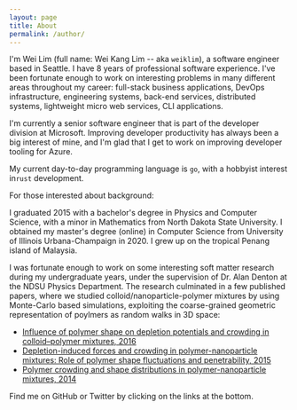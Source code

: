 ```yaml
---
layout: page
title: About
permalink: /author/
---
```


I'm Wei Lim (full name: Wei Kang Lim -- aka `weiklim`), a software engineer based in Seattle. I have 8 years of professional software experience. I've been fortunate enough to work on interesting problems in many different areas throughout my career: full-stack business applications, DevOps infrastructure, engineering systems, back-end services, distributed systems, lightweight micro web services, CLI applications. 

I'm currently a senior software engineer that is part of the developer division at Microsoft. Improving developer productivity has always been a big interest of mine, and I'm glad that I get to work on improving developer tooling for Azure.

My current day-to-day programming language is `go`, with a hobbyist interest in`rust` development.

For those interested about background:

I graduated 2015 with a bachelor's degree in Physics and Computer Science, with a minor in Mathematics from North Dakota State University. I obtained my master's degree (online) in Computer Science from University of Illinois Urbana-Champaign in 2020. I grew up on the tropical Penang island of Malaysia. 

I was fortunate enough to work on some interesting soft matter research during my undergraduate years, under the supervision of Dr. Alan Denton at the NDSU Physics Department. The research culminated in a few published papers, where we studied colloid/nanoparticle-polymer mixtures by using Monte-Carlo based simulations, exploiting the coarse-grained geometric representation of poylmers as random walks in 3D space:

- [Influence of polymer shape on depletion potentials and crowding in colloid–polymer mixtures, 2016](https://pubs.rsc.org/en/content/articlepdf/2016/sm/c5sm02863a)
- [Depletion-induced forces and crowding in polymer-nanoparticle mixtures: Role of polymer shape fluctuations and penetrability, 2015](https://arxiv.org/pdf/1601.00031)
- [Polymer crowding and shape distributions in polymer-nanoparticle mixtures, 2014](https://arxiv.org/pdf/1410.6559)

Find me on GitHub or Twitter by clicking on the links at the bottom.
